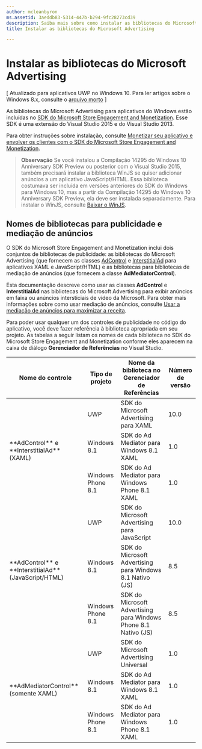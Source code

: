 ```yaml
---
author: mcleanbyron
ms.assetid: 3aeddb83-5314-447b-b294-9fc28273cd39
description: Saiba mais sobre como instalar as bibliotecas do Microsoft Advertising.
title: Instalar as bibliotecas do Microsoft Advertising

---
```


# Instalar as bibliotecas do Microsoft Advertising


\[ Atualizado para aplicativos UWP no Windows 10. Para ler artigos sobre o Windows 8.x, consulte o [arquivo morto](http://go.microsoft.com/fwlink/p/?linkid=619132) \]

As bibliotecas do Microsoft Advertising para aplicativos do Windows estão incluídas no [SDK do Microsoft Store Engagement and Monetization](http://aka.ms/store-em-sdk). Esse SDK é uma extensão do Visual Studio 2015 e do Visual Studio 2013.

Para obter instruções sobre instalação, consulte [Monetizar seu aplicativo e envolver os clientes com o SDK do Microsoft Store Engagement and Monetization](https://msdn.microsoft.com/windows/uwp/monetize/monetize-your-app-with-the-microsoft-store-engagement-and-monetization-sdk).

> **Observação** Se você instalou a Compilação 14295 do Windows 10 Anniversary SDK Preview ou posterior com o Visual Studio 2015, também precisará instalar a biblioteca WinJS se quiser adicionar anúncios a um aplicativo JavaScript/HTML. Essa biblioteca costumava ser incluída em versões anteriores do SDK do Windows para Windows 10, mas a partir da Compilação 14295 do Windows 10 Anniversary SDK Preview, ela deve ser instalada separadamente. Para instalar o WinJS, consulte [Baixar o WinJS](http://try.buildwinjs.com/download/GetWinJS/).

## Nomes de bibliotecas para publicidade e mediação de anúncios


O SDK do Microsoft Store Engagement and Monetization inclui dois conjuntos de bibliotecas de publicidade: as bibliotecas do Microsoft Advertising (que fornecem as classes [AdControl](https://msdn.microsoft.com/library/windows/apps/microsoft.advertising.winrt.ui.adcontrol.aspx) e [InterstitialAd](https://msdn.microsoft.com/library/windows/apps/microsoft.advertising.winrt.ui.interstitialad.aspx) para aplicativos XAML e JavaScript/HTML) e as bibliotecas para bibliotecas de mediação de anúncios (que fornecem a classe **AdMediatorControl**).

Esta documentação descreve como usar as classes **AdControl** e **InterstitialAd** nas bibliotecas do Microsoft Advertising para exibir anúncios em faixa ou anúncios intersticiais de vídeo da Microsoft. Para obter mais informações sobre como usar mediação de anúncios, consulte [Usar a mediação de anúncios para maximizar a receita](https://msdn.microsoft.com/windows/uwp/monetize/use-ad-mediation-to-maximize-revenue).


Para poder usar qualquer um dos controles de publicidade no código do aplicativo, você deve fazer referência à biblioteca apropriada em seu projeto. As tabelas a seguir listam os nomes de cada biblioteca no SDK do Microsoft Store Engagement and Monetization conforme eles aparecem na caixa de diálogo **Gerenciador de Referências** no Visual Studio.


<table>
    <thead>
        <tr><th>Nome do controle</th><th>Tipo de projeto</th><th>Nome da biblioteca no Gerenciador de Referências</th><th>Número de versão</th></tr>
    </thead>
    <tbody>
    <tr>
            <td rowspan="3">**AdControl** e **InterstitialAd** (XAML)</td>
            <td>UWP</td>
            <td>SDK do Microsoft Advertising para XAML</td>
            <td>10.0</td>
        </tr>
        <tr>
            <td>Windows 8.1</td>
            <td>SDK do Ad Mediator para Windows 8.1 XAML</td>
            <td>1.0</td>
        </tr>
        <tr>
            <td>Windows Phone 8.1</td>
            <td>SDK do Ad Mediator para Windows Phone 8.1 XAML</td>
            <td>1.0</td>
        </tr>
    <tr>
            <td rowspan="3">**AdControl** e **InterstitialAd** (JavaScript/HTML)</td>
            <td>UWP</td>
            <td>SDK do Microsoft Advertising para JavaScript</td>
            <td>10.0</td>
        </tr>
        <tr>
            <td>Windows 8.1</td>
            <td>SDK do Microsoft Advertising para Windows 8.1 Nativo (JS)</td>
            <td>8.5</td>
        </tr>
        <tr>
            <td>Windows Phone 8.1</td>
            <td>SDK do Microsoft Advertising para Windows Phone 8.1 Nativo (JS)</td>
            <td>8.5</td>
        </tr>
    <tr>
            <td rowspan="3">**AdMediatorControl** (somente XAML)</td>
            <td>UWP</td>
            <td>SDK do Microsoft Advertising Universal</td>
            <td>1.0</td>
        </tr>
        <tr>
            <td>Windows 8.1</td>
            <td>SDK do Ad Mediator para Windows 8.1 XAML</td>
            <td>1.0</td>
        </tr>
        <tr>
            <td>Windows Phone 8.1</td>
            <td>SDK do Ad Mediator para Windows Phone 8.1 XAML</td>
            <td>1.0</td>
        </tr>
    </tbody>
</table>

 

 

 


<!--HONumber=May16_HO2-->


